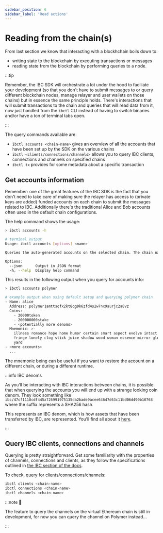 ```yaml
---
sidebar_position: 6
sidebar_label: 'Read actions'
---
```


# Reading from the chain(s)

From last section we know that interacting with a blockhchain boils down to:

- writing state to the blockchain by executing transactions or messages
- reading state from the blockchain by performing queries to a node.

:::tip

Remember, the IBC SDK will orchestrate a lot under the hood to faciliate your development (so that you don't have to submit messages to or query different blockchain nodes, manage relayer and user wallets on those chains) but in essence the same principle holds. There's interactions that will submit transactions to the chain and queries that will read data from it, now just handled from the `ibctl` CLI instead of having to switch binaries and/or have a ton of terminal tabs open.

:::

The query commands available are:

<!-- provide terminal output after refactor -->

- `ibctl accounts <chain-name>` gives an overview of all the accounts that have been set up by the SDK on the various chains
- `ibctl <clients/connections/channels>` allows you to query IBC clients, connections and channels on specified chains
- `ibctl tx` provides for some metadata about a specific transaction

## Get accounts information

Remember: one of the great features of the IBC SDK is the fact that you don't need to take care of making sure the relayer has access to (private keys are added) funded accounts on each chain to submit the messages related to IBC. Additionally there's the traditional Alice and Bob accounts often used in the default chain configurations.

The help command shows the usage:

```bash
> ibctl accounts -h

# terminal output
Usage: ibctl accounts [options] <name>

Queries the auto-generated accounts on the selected chain. The chain name can be in the form of `name:label`.

Options:
  --json      Output in JSON format
  -h, --help  Display help command
```

This results in the following output when you query for accounts info:

```bash
> ibctl accounts polymer

# example output when using default setup and querying polymer chain
- Name: alice
  Address: polymer1amttsqfx2kt8qg0k6zfd4s2w7nx9aurjc2a8vz
  Coins:
    - 20000token
    - 200000000stake
    - <potentially more denoms>
  Mnemonic: >-
    illness romance hope home humor certain smart aspect evolve intact resemble
    fringe lonely clog stick juice shadow wood woman essence mirror glow pepper
    yard
- <more accounts>
  ...
```

The mnemonic being can be useful if you want to restore the account on a different chain, or during a different runtime.

:::info IBC denoms

As you'll be interacting with IBC interactions between chains, it is possible that when querying the accounts you will end up with a strange looking coin denom. They look something like `ibc/47cf1118cdf445a726991975135da2bade9acee64647d63c11bd06d490b10768` where the suffix represents a SHA256 hash.

This represents an IBC denom, which is how assets that have been transferred by IBC, are represented. You'll find all about it [here](https://tutorials.cosmos.network/tutorials/6-ibc-dev/).

:::

## Query IBC clients, connections and channels

Querying is pretty straightforward. Get some familiarity with the properties of channels, connections and clients, as they follow the specifications outlined in [the IBC section of the docs](../polymer/2-ibc.md).

To check, query for clients/connections/channels:

```bash
ibctl clients <chain-name>
ibctl connections <chain-name>
ibctl channels <chain-name>
```

:::note 🚧

The feature to query the channels on the virtual Ethereum chain is still in development, for now you can query the channel on Polymer instead...

:::
